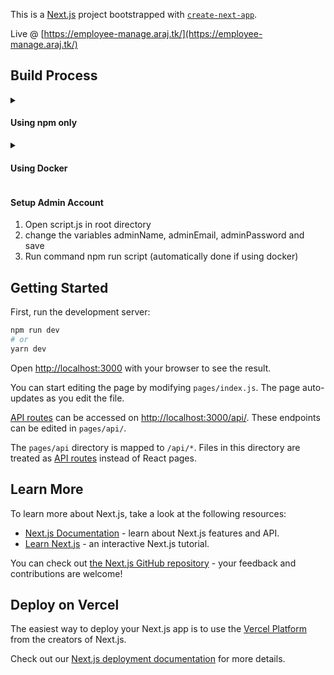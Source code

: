 This is a [Next.js](https://nextjs.org/) project bootstrapped with [`create-next-app`](https://github.com/vercel/next.js/tree/canary/packages/create-next-app).

Live @ [https://employee-manage.araj.tk/](https://employee-manage.araj.tk/)

## Build Process

<details>
  <summary><h4>Using npm only</h4></summary>
  
1. Clone this repository
2. install Node and npm
3. run command "npm install"
4. Create a MangoDB Cluster
5. set up mangodb cluster for your local ip
6. Save credentials in your env file accordingly
.env file
```
DB_URI=
```
.env.local file
```
NEXT_PUBLIC_JWT_SECRET=
NEXT_PUBLIC_DB_URI=
```
7. run command "npm start" to start server
8. run command "npm run dev" before editing any react file
9. Done !!

</details>

<details>
  <summary><h4>Using Docker</h4></summary>
  
1. Clone this repository
2. Install Docker in your
3. Create a MangoDB Cluster
4. set up mangodb cluster for your local ip
5. Save credentials in your env file accordingly
.env file
```
DB_URI=
```
.env.local file
```
NEXT_PUBLIC_JWT_SECRET=
NEXT_PUBLIC_DB_URI=
```
6. run command sudo chmod +x exec.sh
7. run ./exec.sh

</details>


#### Setup Admin Account 

1. Open script.js in root directory
2. change the variables adminName, adminEmail, adminPassword and save
3. Run command npm run script (automatically done if using docker)

## Getting Started

First, run the development server:

```bash
npm run dev
# or
yarn dev
```

Open [http://localhost:3000](http://localhost:3000) with your browser to see the result.

You can start editing the page by modifying `pages/index.js`. The page auto-updates as you edit the file.

[API routes](https://nextjs.org/docs/api-routes/introduction) can be accessed on [http://localhost:3000/api/](http://localhost:3000/api/). These endpoints can be edited in `pages/api/`.

The `pages/api` directory is mapped to `/api/*`. Files in this directory are treated as [API routes](https://nextjs.org/docs/api-routes/introduction) instead of React pages.

## Learn More

To learn more about Next.js, take a look at the following resources:

- [Next.js Documentation](https://nextjs.org/docs) - learn about Next.js features and API.
- [Learn Next.js](https://nextjs.org/learn) - an interactive Next.js tutorial.

You can check out [the Next.js GitHub repository](https://github.com/vercel/next.js/) - your feedback and contributions are welcome!

## Deploy on Vercel

The easiest way to deploy your Next.js app is to use the [Vercel Platform](https://vercel.com/new?utm_medium=default-template&filter=next.js&utm_source=create-next-app&utm_campaign=create-next-app-readme) from the creators of Next.js.

Check out our [Next.js deployment documentation](https://nextjs.org/docs/deployment) for more details.
